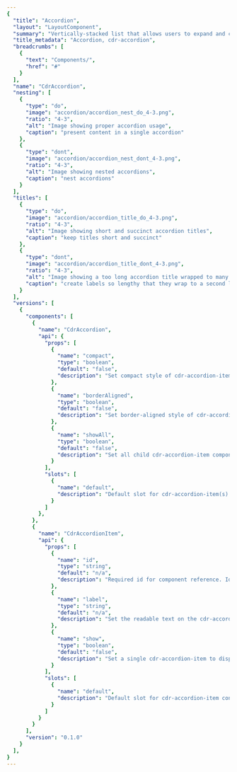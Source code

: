 ```yaml
---
{
  "title": "Accordion",
  "layout": "LayoutComponent",
  "summary": "Vertically-stacked list that allows users to expand and collapse additional content.",
  "title_metadata": "Accordion, cdr-accordion",
  "breadcrumbs": [
    {
      "text": "Components/",
      "href": "#"
    }
  ],
  "name": "CdrAccordion",
  "nesting": [
    {
      "type": "do",
      "image": "accordion/accordion_nest_do_4-3.png",
      "ratio": "4-3",
      "alt": "Image showing proper accordion usage",
      "caption": "present content in a single accordion"
    },
    {
      "type": "dont",
      "image": "accordion/accordion_nest_dont_4-3.png",
      "ratio": "4-3",
      "alt": "Image showing nested accordions",
      "caption": "nest accordions"
    }
  ],
  "titles": [
    {
      "type": "do",
      "image": "accordion/accordion_title_do_4-3.png",
      "ratio": "4-3",
      "alt": "Image showing short and succinct accordion titles",
      "caption": "keep titles short and succinct"
    },
    {
      "type": "dont",
      "image": "accordion/accordion_title_dont_4-3.png",
      "ratio": "4-3",
      "alt": "Image showing a too long accordion title wrapped to many lines",
      "caption": "create labels so lengthy that they wrap to a second line"
    }
  ],
  "versions": [
    {
      "components": [
        {
          "name": "CdrAccordion",
          "api": {
            "props": [
              {
                "name": "compact",
                "type": "boolean",
                "default": "false",
                "description": "Set compact style of cdr-accordion-item child components."
              },
              {
                "name": "borderAligned",
                "type": "boolean",
                "default": "false",
                "description": "Set border-aligned style of cdr-accordion-item child components."
              },
              {
                "name": "showAll",
                "type": "boolean",
                "default": "false",
                "description": "Set all child cdr-accordion-item components to display open by default."
              }
            ],
            "slots": [
              {
                "name": "default",
                "description": "Default slot for cdr-accordion-item(s)."
              }
            ]
          },
        },
        {
          "name": "CdrAccordionItem",
          "api": {
            "props": [
              {
                "name": "id",
                "type": "string",
                "default": "n/a",
                "description": "Required id for component reference. Id must be unique."
              },
              {
                "name": "label",
                "type": "string",
                "default": "n/a",
                "description": "Set the readable text on the cdr-accordion-item button or trigger. Required."
              },
              {
                "name": "show",
                "type": "boolean",
                "default": "false",
                "description": "Set a single cdr-accordion-item to display open by default. Prop showAll will take precedence, if true."
              }
            ],
            "slots": [
              {
                "name": "default",
                "description": "Default slot for cdr-accordion-item content."
              }
            ]
          }
        }
      ],
      "version": "0.1.0"
    }
  ],
}
---
```


<cdr-doc-tabs>

<template slot="Overview">
<cdr-doc-table-of-contents-shell>

## Default

Section borders expand to full width of container.

<cdr-doc-example-code-pair repository-href="https://github.com/rei/rei-cedar/tree/18.07.2/src/components/accordion" sandbox-href="https://codesandbox.io/s/m9jm5rw1zx">

```html
  <cdr-accordion>
    <cdr-accordion-item
      id="default-1"
      label="How do I find my member number?">
      <cdr-text tag="p">
          Find your member number online. You can also call 
          Customer Support at 1-800-426-4840 (U.S. and Canada) or 1-253-891-2500 (International).
      </cdr-text>
    </cdr-accordion-item>
    <cdr-accordion-item
      id="default-2"
      label="Does every member get an Annual Dividend?">
      <cdr-text tag="p">
          Only active REI Co-op members receive an Annual Dividend notice. To be an active 
          member, you need to make net merchandise or shipping purchases (purchases minus credits and returns) 
          of at least $10 per year, unless you joined during that calendar year.
      </cdr-text>
    </cdr-accordion-item>
    <cdr-accordion-item
      id="default-3"
      label="When does my dividend expire?">
      <cdr-text tag="p">
          Your dividend expires on Jan. 3, just under two years after it has been issued. 
          or example, your 2018 dividend earned on 2017 purchases will expire in January 2020.
      </cdr-text>
    </cdr-accordion-item>
  </cdr-accordion>
```

</cdr-doc-example-code-pair>

## Compact

Reduced spacing around title and content body. Also, smaller font sizes resulting in an overall denser display of content.

<cdr-doc-example-code-pair repository-href="https://github.com/rei/rei-cedar/tree/18.07.2/src/components/accordion" sandbox-href="https://codesandbox.io/s/m9jm5rw1zx">

```html
  <cdr-accordion :compact="true">
    <cdr-accordion-item
      id="compact-1"
      label="Why buy used gear?"
    >
      <cdr-text tag="p">
        Used Gear Beta is one way we are experimenting expanding opportunities 
        to enjoy life outdoors and bringing value to our members.
      </cdr-text>
    </cdr-accordion-item>
    <cdr-accordion-item
      id="compact-2"
      label="What's your cancellation policy?"
    >
      <cdr-text tag="p">
        Orders may be cancelled within 30 minutes of placing your order online. 
        After 30 minutes, your order will begin processing through our fulfillment center and cannot be cancelled.
      </cdr-text>
    </cdr-accordion-item>
    <cdr-accordion-item
      id="compact-3"
      label="When will my order arrive?"
    >
      <cdr-text tag="p">
        REI Co-op Used Gear Beta orders can take up to 3-4 business days to ship out. When your order ships, 
        we'll send you a shipping confirmation email that contains your tracking information. Shipping time is generally 3-5 business days.
      </cdr-text>
    </cdr-accordion-item>
  </cdr-accordion>
```

</cdr-doc-example-code-pair>

## Border Aligned

Border aligns to the title text and expand/collapse icon.

<cdr-doc-example-code-pair :background-toggle="false" repository-href="https://github.com/rei/rei-cedar/tree/18.07.2/src/components/accordion" sandbox-href="https://codesandbox.io/s/m9jm5rw1zx">

```html
  <cdr-accordion :border-aligned="true">
    <cdr-accordion-item
      id="border-aligned-1"
      label="How long have you been in business?"
    >
      <cdr-text tag="p">
        REI has offered the finest in outdoor gear since 1938. In that same spirit, 
        REI Adventures has led the way down wilderness paths and cultural back roads 
        to the most intriguing destinations in the world since 1987.
      </cdr-text>
    </cdr-accordion-item>
    <cdr-accordion-item
      id="border-aligned-2"
      label="What kinds of trips are offered?"
    >
      <cdr-text tag="p">
        We have adventures that range from weekend getaways to three-week treks. We 
        explore the world on foot, by kayak, canoe or raft, bicycle, safari, 4-wheel 
        drive, cruise ship or a combination of these vehicles! Novices are welcome. 
        We can teach you to kayak or to safely summit a mountain.
      </cdr-text>
    </cdr-accordion-item>
    <cdr-accordion-item
      id="border-aligned-3"
      label="How do I know what each trip is like?"
    >
      <cdr-text tag="p">
        This website provides full details of each trip. If you still have questions, 
        please call us at 1-800-622-2236 or e-mail us at travel@rei.com.
      </cdr-text>
    </cdr-accordion-item>
  </cdr-accordion>
```

</cdr-doc-example-code-pair>

</cdr-doc-table-of-contents-shell>
</template>

<template slot="Design Guidelines">
<cdr-doc-table-of-contents-shell>

## Use when

- Providing users more content within the same layout
- Displaying content that's directly related, or supplemental, to the main subject of the page
- Designing with limited vertical space and there is enough content to condense

## Don't use when

- Linking a title to another page. Instead, use [Link](/components/link/)
- Designing with sparse content. Instead, use [List](/components/list/) or [Paragraph](/components/paragraph/)
- Content is lengthy. Instead, use Tabs

## Foundations

- Always include a title, icon and subsequent content for each section. All are required
- Use on either light or dark backgrounds, background color is provided for use on both
- Never nest accordions within themselves

## Content

- Order the accordion titles by priority and importance
- Keep titles short to avoid wrapping at smaller viewports
- Use sentence case for titles

## Behavior

- Entire title area is clickable, including icon and background.
- Accordion sections are all closed by default, however it is possible to:
  - Open all accordion sections when page is displayed
  - Open a single accordion section with remaining accordion section closed
- Multiple sections can be open at the same time
- Sections do not automatically collapse when another is expanded
- Position interactive elements (i.e. Select, Button, Link) within the container far enough from the title area to avoid accidental collapsing

Never nest accordions within themselves

<do-dont :examples="$page.frontmatter.nesting" />

Use short titles for accordion labels to avoid wrapping

<do-dont :examples="$page.frontmatter.titles" />

## Responsiveness

- Accordion style can change variant based on breakpoint. Example: _Default_ at MD/LG, _Compact_ and _Border-Aligned_ at XS/SM
- Switching between tab component and accordion component is not supported in Cedar components library. Do not replace the accordion component with the tab component and different breakpoints

## Accessibility

To ensure that usage of this component complies with accessibility guidelines:

- Provide descriptive label for accordion header
- Be aware that embedding lengthy content in an accordion can be disorienting. When the accordion header expands, it can give the appearance of moving to another page

This component has compliance with WCAG accessibility guidelines:

- Providing keyboard interactions to:
  - Expand and collapse accordion headers
  - Navigate and reverse navigate through the accordion headers
- Generates ARIA tags for accessibility, specifically aria-controls, aria-expanded, and aria-hidden

## Related links
- [List](/components/list/)
- Tabs

</cdr-doc-table-of-contents-shell>
</template>

<template slot="API">
<cdr-doc-table-of-contents-shell>

Accordions are built from two components, `cdr-accordion` and `cdr-accordion-item`, which are meant to be used together.

## Props

### cdr-accordion
<cdr-doc-api type="prop" :api-data="$page.frontmatter.versions[0].components[0].api.props" />

### cdr-accordion-item
<cdr-doc-api type="prop" :api-data="$page.frontmatter.versions[0].components[1].api.props" />

## Slots

#### cdr-accordion
<cdr-doc-api type="slot" :api-data="$page.frontmatter.versions[0].components[0].api.slots" />

#### cdr-accordion-item
<cdr-doc-api type="slot" :api-data="$page.frontmatter.versions[0].components[1].api.slots" />

## Installation

Resources are available within the [cdr-accordion package](https://www.npmjs.com/package/@rei/cdr-accordion);

<cdr-doc-api type="installation" />

- Component: `@rei/cdr-accordion`
- Component styles: `cdr-accordion.css`

To incorporate the required assets for a component, use the following steps:

### #1. Install using NPM

Install the `cdr-accordion` package using `npm` in your terminal:

_Terminal_

```terminal
    npm i -s @rei/cdr-accordion
```

### #2. Import Dependencies

_main.js_

```javascript
// import your required css
import "@rei/cdr-accordion/dist/cdr-accordion.css";
```

### #3. Add component to a template

_local.vue_

```vue
<template>
  <cdr-accordion>
    <cdr-accordion-item
      id="default-example"
      label="This is the label text"
    >
      This is the accordion content.
    </cdr-accordion-item>
  </cdr-accordion>
</template>

<script>
  import { CdrAccordion, CdrAccordionItem } from "@rei/cdr-accordion";

  export default {
    ...
    components: {
      CdrAccordion,
      CdrAccordionItem
    }
  }
</script>
```

## Usage

### Style

Use `cdr-accordion` to pass styling options to `cdr-accordion-item`.

```vue
<template>
  <cdr-accordion
    :compact="true"
  >
    <cdr-accordion-item
      id="item-1"
      label="Label text"
    >
      Accordion content here
    </cdr-accordion-item>
  </cdr-accordion>
</template>
```

### Behavior

Set `show-all` to `true` on `cdr-accordion`, and each `cdr-accordion-item` will display in an open state.

```vue
<template>
  <cdr-accordion
    :show-all="true"
  >
    <cdr-accordion-item
      id="item-1"
      label="Label text"
    >
      Accordion content here
    ...
```

`cdr-accordion-item` can also be controlled individually. If `show-all` is `false` at the `cdr-accordion` level, set `show` to `true` to display an individual accordion item in an open state. Note that `cdr-accordion` settings will take precedence over `cdr-accordion-item` settings.

```vue
<template>
  <cdr-accordion>
    <cdr-accordion-item
      id="item-1"
      label="Label text"
      :show="true"
    >
      Accordion content here
    ...
```

Any options set at the `cdr-accordion` level can be set on any parent component of `cdr-accordion-item` by using Vue's provide/inject functionality. This is useful, for instance, if `cdr-accordion-item` ever needs to be used as a part of another group component.


```vue
<template>
  ...
  <cdr-accordion-item
    id="item-1"
    label="Label text"
  >
    Accordion content here
  </cdr-accordion-item>
  ...
</template>

<script>
  export default {
    ...
    provide() {
      return {
        borderAligned: true,
        showAll: true
      };
    }
  }
</script>
```

## Accessibility

To ensure that usage of this component complies with accessability guidelines:
  - Provide a descriptive label for accordion header

This component has compliance with WCAG accessibility guidelines:
  - Providing keyboard interactions to:
    - Expand and collapse accordion headers
    - Navigate and reverse navigate through the accordion headers
  - Generate ARIA tags for accessibility, speciically `aria-controls`, `aria-expanded`, and `aria-hidden`

</cdr-doc-table-of-contents-shell>
</template>

<template slot="History">

## 1.0.0

### What's new

**CdrAccordion** component:

- Includes cdr-accordion and cdr-accordion-item components
- Toggles initial open state at group and individual level
- Supports compact and border-aligned styles

Git commit reference ([cc998a4](https://github.com/rei/rei-cedar/commit/cc998a4f7a4a0278a86c35063ba6615196a46ba2))

</template>

</cdr-doc-tabs>